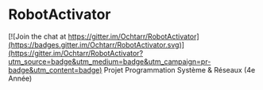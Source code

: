 # RobotActivator

[![Join the chat at https://gitter.im/Ochtarr/RobotActivator](https://badges.gitter.im/Ochtarr/RobotActivator.svg)](https://gitter.im/Ochtarr/RobotActivator?utm_source=badge&utm_medium=badge&utm_campaign=pr-badge&utm_content=badge)
Projet Programmation Système &amp; Réseaux (4e Année)
